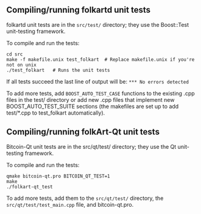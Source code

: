 Compiling/running folkartd unit tests
------------------------------------

folkartd unit tests are in the `src/test/` directory; they
use the Boost::Test unit-testing framework.

To compile and run the tests:

	cd src
	make -f makefile.unix test_folkart  # Replace makefile.unix if you're not on unix
	./test_folkart   # Runs the unit tests

If all tests succeed the last line of output will be:
`*** No errors detected`

To add more tests, add `BOOST_AUTO_TEST_CASE` functions to the existing
.cpp files in the test/ directory or add new .cpp files that
implement new BOOST_AUTO_TEST_SUITE sections (the makefiles are
set up to add test/*.cpp to test_folkart automatically).


Compiling/running folkArt-Qt unit tests
---------------------------------------

Bitcoin-Qt unit tests are in the src/qt/test/ directory; they
use the Qt unit-testing framework.

To compile and run the tests:

	qmake bitcoin-qt.pro BITCOIN_QT_TEST=1
	make
	./folkart-qt_test

To add more tests, add them to the `src/qt/test/` directory,
the `src/qt/test/test_main.cpp` file, and bitcoin-qt.pro.
